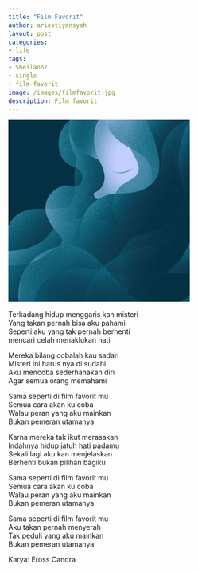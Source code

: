 ```yaml
---
title: "Film Favorit"
author: ariestiyansyah
layout: post
categories:
- life
tags:
- Sheilaon7
- single
- film-favorit
image: /images/filmfavorit.jpg
description: Film favorit
---
```


![Film Favorit](/images/filmfavorit.jpg)

Terkadang hidup menggaris kan misteri<br>
Yang takan pernah bisa aku pahami<br>
Seperti aku yang tak pernah berhenti<br>
mencari celah menaklukan hati

Mereka bilang cobalah kau sadari<br>
Misteri ini harus nya di sudahi<br>
Aku mencoba sederhanakan diri<br>
Agar semua orang memahami

Sama seperti di film favorit mu<br>
Semua cara akan ku coba<br>
Walau peran yang aku mainkan<br>
Bukan pemeran utamanya

Karna mereka tak ikut merasakan<br>
Indahnya hidup jatuh hati padamu<br>
Sekali lagi aku kan menjelaskan<br>
Berhenti bukan pilihan bagiku

Sama seperti di film favorit mu<br>
Semua cara akan ku coba<br>
Walau peran yang aku mainkan<br>
Bukan pemeran utamanya

Sama seperti di film favorit mu<br>
Aku takan pernah menyerah<br>
Tak peduli yang aku mainkan<br>
Bukan pemeran utamanya

Karya: Eross Candra